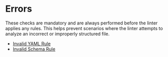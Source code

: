 # Errors

These checks are mandatory and are always performed before the linter applies any rules. This helps prevent scenarios
where the linter attempts to analyze an incorrect or improperly structured file.

- [Invalid YAML Rule](./errors/invalid-yaml.md)
- [Invalid Schema Rule](./errors/invalid-schema.md)
